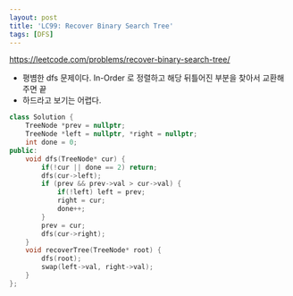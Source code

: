 ```yaml
---
layout: post
title: 'LC99: Recover Binary Search Tree'
tags: [DFS]
---
```


<https://leetcode.com/problems/recover-binary-search-tree/>

- 평볌한 dfs 문제이다. In-Order 로 정렬하고 해당 뒤틀어진 부분을 찾아서 교환해주면 끝
- 하드라고 보기는 어렵다.

```c++
class Solution {
	TreeNode *prev = nullptr;
    TreeNode *left = nullptr, *right = nullptr;
    int done = 0;
public:
	void dfs(TreeNode* cur) {
		if(!cur || done == 2) return;
		dfs(cur->left);
        if (prev && prev->val > cur->val) {
            if(!left) left = prev;
            right = cur;
            done++;
        }
        prev = cur;
		dfs(cur->right);
	}
    void recoverTree(TreeNode* root) {
    	dfs(root);
        swap(left->val, right->val);
    }
};
```